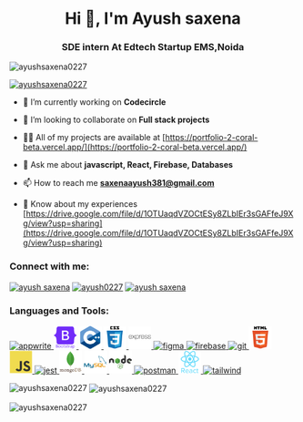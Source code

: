 <h1 align="center">Hi 👋, I'm Ayush saxena</h1>
<h3 align="center">SDE intern At Edtech Startup EMS,Noida</h3>

<p align="left"> <img src="https://komarev.com/ghpvc/?username=ayushsaxena0227&label=Profile%20views&color=0e75b6&style=flat" alt="ayushsaxena0227" /> </p>

<p align="left"> <a href="https://github.com/ryo-ma/github-profile-trophy"><img src="https://github-profile-trophy.vercel.app/?username=ayushsaxena0227" alt="ayushsaxena0227" /></a> </p>

- 🔭 I’m currently working on **Codecircle**

- 👯 I’m looking to collaborate on **Full stack projects**

- 👨‍💻 All of my projects are available at [https://portfolio-2-coral-beta.vercel.app/](https://portfolio-2-coral-beta.vercel.app/)

- 💬 Ask me about **javascript, React, Firebase, Databases**

- 📫 How to reach me **saxenaayush381@gmail.com**

- 📄 Know about my experiences [https://drive.google.com/file/d/1OTUaqdVZOCtESy8ZLbIEr3sGAFfeJ9Xg/view?usp=sharing](https://drive.google.com/file/d/1OTUaqdVZOCtESy8ZLbIEr3sGAFfeJ9Xg/view?usp=sharing)

<h3 align="left">Connect with me:</h3>
<p align="left">
<a href="https://linkedin.com/in/ayush saxena" target="blank"><img align="center" src="https://raw.githubusercontent.com/rahuldkjain/github-profile-readme-generator/master/src/images/icons/Social/linked-in-alt.svg" alt="ayush saxena" height="30" width="40" /></a>
<a href="https://www.codechef.com/users/ayush0227" target="blank"><img align="center" src="https://cdn.jsdelivr.net/npm/simple-icons@3.1.0/icons/codechef.svg" alt="ayush0227" height="30" width="40" /></a>
<a href="https://www.leetcode.com/ayush saxena" target="blank"><img align="center" src="https://raw.githubusercontent.com/rahuldkjain/github-profile-readme-generator/master/src/images/icons/Social/leet-code.svg" alt="ayush saxena" height="30" width="40" /></a>
</p>

<h3 align="left">Languages and Tools:</h3>
<p align="left"> <a href="https://appwrite.io" target="_blank" rel="noreferrer"> <img src="https://www.vectorlogo.zone/logos/appwriteio/appwriteio-icon.svg" alt="appwrite" width="40" height="40"/> </a> <a href="https://getbootstrap.com" target="_blank" rel="noreferrer"> <img src="https://raw.githubusercontent.com/devicons/devicon/master/icons/bootstrap/bootstrap-plain-wordmark.svg" alt="bootstrap" width="40" height="40"/> </a> <a href="https://www.w3schools.com/cpp/" target="_blank" rel="noreferrer"> <img src="https://raw.githubusercontent.com/devicons/devicon/master/icons/cplusplus/cplusplus-original.svg" alt="cplusplus" width="40" height="40"/> </a> <a href="https://www.w3schools.com/css/" target="_blank" rel="noreferrer"> <img src="https://raw.githubusercontent.com/devicons/devicon/master/icons/css3/css3-original-wordmark.svg" alt="css3" width="40" height="40"/> </a> <a href="https://expressjs.com" target="_blank" rel="noreferrer"> <img src="https://raw.githubusercontent.com/devicons/devicon/master/icons/express/express-original-wordmark.svg" alt="express" width="40" height="40"/> </a> <a href="https://www.figma.com/" target="_blank" rel="noreferrer"> <img src="https://www.vectorlogo.zone/logos/figma/figma-icon.svg" alt="figma" width="40" height="40"/> </a> <a href="https://firebase.google.com/" target="_blank" rel="noreferrer"> <img src="https://www.vectorlogo.zone/logos/firebase/firebase-icon.svg" alt="firebase" width="40" height="40"/> </a> <a href="https://git-scm.com/" target="_blank" rel="noreferrer"> <img src="https://www.vectorlogo.zone/logos/git-scm/git-scm-icon.svg" alt="git" width="40" height="40"/> </a> <a href="https://www.w3.org/html/" target="_blank" rel="noreferrer"> <img src="https://raw.githubusercontent.com/devicons/devicon/master/icons/html5/html5-original-wordmark.svg" alt="html5" width="40" height="40"/> </a> <a href="https://developer.mozilla.org/en-US/docs/Web/JavaScript" target="_blank" rel="noreferrer"> <img src="https://raw.githubusercontent.com/devicons/devicon/master/icons/javascript/javascript-original.svg" alt="javascript" width="40" height="40"/> </a> <a href="https://jestjs.io" target="_blank" rel="noreferrer"> <img src="https://www.vectorlogo.zone/logos/jestjsio/jestjsio-icon.svg" alt="jest" width="40" height="40"/> </a> <a href="https://www.mongodb.com/" target="_blank" rel="noreferrer"> <img src="https://raw.githubusercontent.com/devicons/devicon/master/icons/mongodb/mongodb-original-wordmark.svg" alt="mongodb" width="40" height="40"/> </a> <a href="https://www.mysql.com/" target="_blank" rel="noreferrer"> <img src="https://raw.githubusercontent.com/devicons/devicon/master/icons/mysql/mysql-original-wordmark.svg" alt="mysql" width="40" height="40"/> </a> <a href="https://nodejs.org" target="_blank" rel="noreferrer"> <img src="https://raw.githubusercontent.com/devicons/devicon/master/icons/nodejs/nodejs-original-wordmark.svg" alt="nodejs" width="40" height="40"/> </a> <a href="https://postman.com" target="_blank" rel="noreferrer"> <img src="https://www.vectorlogo.zone/logos/getpostman/getpostman-icon.svg" alt="postman" width="40" height="40"/> </a> <a href="https://reactjs.org/" target="_blank" rel="noreferrer"> <img src="https://raw.githubusercontent.com/devicons/devicon/master/icons/react/react-original-wordmark.svg" alt="react" width="40" height="40"/> </a> <a href="https://tailwindcss.com/" target="_blank" rel="noreferrer"> <img src="https://www.vectorlogo.zone/logos/tailwindcss/tailwindcss-icon.svg" alt="tailwind" width="40" height="40"/> </a> </p>

<p><img align="left" src="https://github-readme-stats.vercel.app/api/top-langs?username=ayushsaxena0227&show_icons=true&locale=en&layout=compact" alt="ayushsaxena0227" /></p>

<p>&nbsp;<img align="center" src="https://github-readme-stats.vercel.app/api?username=ayushsaxena0227&show_icons=true&locale=en" alt="ayushsaxena0227" /></p>

<p><img align="center" src="https://github-readme-streak-stats.herokuapp.com/?user=ayushsaxena0227&" alt="ayushsaxena0227" /></p>
